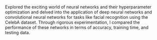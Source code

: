Explored the exciting world of neural networks and their hyperparameter optimization and delved into the application of deep neural networks and convolutional neural networks for tasks like facial recognition using the CelebA dataset. Through rigorous experimentation, I compared the performance of these networks in terms of accuracy, training time, and testing data.
